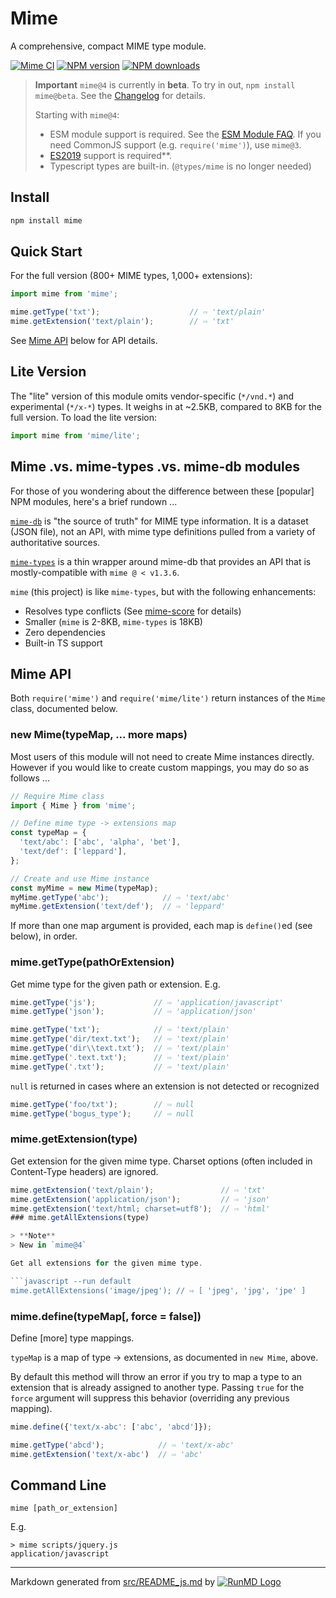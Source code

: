 <!--
  -- This file is auto-generated from src/README_js.md. Changes should be made there.
  -->
# Mime

A comprehensive, compact MIME type module.

[![Mime CI](https://github.com/broofa/mime/actions/workflows/ci.yml/badge.svg?branch=main)](https://github.com/broofa/mime/actions/workflows/ci.yml?query=branch%3Amain)
[![NPM version](https://img.shields.io/npm/v/mime)](https://www.npmjs.com/package/mime)
[![NPM downloads](https://img.shields.io/npm/dm/mime)](https://www.npmjs.com/package/mime)

> **Important**
> `mime@4` is currently in **beta**. To try in out, `npm install mime@beta`.  See the [Changelog](https://github.com/broofa/mime/blob/main/CHANGELOG.md) for details.
>
> Starting with `mime@4`:
> * ESM module support is required.  See the [ESM Module FAQ](https://gist.github.com/sindresorhus/a39789f98801d908bbc7ff3ecc99d99c).  If you need CommonJS support (e.g. `require('mime')`), use `mime@3`.
> * [ES2019](https://caniuse.com/?search=es2020) support is required**.
> * Typescript types are built-in.  (`@types/mime` is no longer needed)

## Install

```bash
npm install mime
```

## Quick Start

For the full version (800+ MIME types, 1,000+ extensions):

```javascript
import mime from 'mime';

mime.getType('txt');                    // ⇨ 'text/plain'
mime.getExtension('text/plain');        // ⇨ 'txt'
```

See [Mime API](#mime-api) below for API details.

## Lite Version

The "lite" version of this module omits vendor-specific (`*/vnd.*`) and
experimental (`*/x-*`) types. It weighs in at ~2.5KB, compared to 8KB for the
full version. To load the lite version:

```javascript
import mime from 'mime/lite';
```

## Mime .vs. mime-types .vs. mime-db modules

For those of you wondering about the difference between these [popular] NPM modules,
here's a brief rundown ...

[`mime-db`](https://github.com/jshttp/mime-db) is "the source of
truth" for MIME type information. It is a dataset (JSON file), not an API, with mime type definitions pulled from a variety of authoritative sources.

[`mime-types`](https://github.com/jshttp/mime-types) is a thin
wrapper around mime-db that provides an API that is mostly-compatible with `mime @ < v1.3.6`.

`mime` (this project) is like `mime-types`, but with the following enhancements:

- Resolves type conflicts (See [mime-score](https://github.com/broofa/mime-score) for details)
- Smaller (`mime` is 2-8KB, `mime-types` is 18KB)
- Zero dependencies
- Built-in TS support

## Mime API

Both `require('mime')` and `require('mime/lite')` return instances of the `Mime` class, documented below.

### new Mime(typeMap, ... more maps)

Most users of this module will not need to create Mime instances directly.
However if you would like to create custom mappings, you may do so as follows
...

```javascript
// Require Mime class
import { Mime } from 'mime';

// Define mime type -> extensions map
const typeMap = {
  'text/abc': ['abc', 'alpha', 'bet'],
  'text/def': ['leppard'],
};

// Create and use Mime instance
const myMime = new Mime(typeMap);
myMime.getType('abc');            // ⇨ 'text/abc'
myMime.getExtension('text/def');  // ⇨ 'leppard'
```

If more than one map argument is provided, each map is `define()`ed (see below), in order.

### mime.getType(pathOrExtension)

Get mime type for the given path or extension. E.g.

```javascript
mime.getType('js');             // ⇨ 'application/javascript'
mime.getType('json');           // ⇨ 'application/json'

mime.getType('txt');            // ⇨ 'text/plain'
mime.getType('dir/text.txt');   // ⇨ 'text/plain'
mime.getType('dir\\text.txt');  // ⇨ 'text/plain'
mime.getType('.text.txt');      // ⇨ 'text/plain'
mime.getType('.txt');           // ⇨ 'text/plain'
```

`null` is returned in cases where an extension is not detected or recognized

```javascript
mime.getType('foo/txt');        // ⇨ null
mime.getType('bogus_type');     // ⇨ null
```

### mime.getExtension(type)

Get extension for the given mime type. Charset options (often included in
Content-Type headers) are ignored.

```javascript
mime.getExtension('text/plain');               // ⇨ 'txt'
mime.getExtension('application/json');         // ⇨ 'json'
mime.getExtension('text/html; charset=utf8');  // ⇨ 'html'
### mime.getAllExtensions(type)

> **Note**
> New in `mime@4`

Get all extensions for the given mime type.

```javascript --run default
mime.getAllExtensions('image/jpeg'); // ⇨ [ 'jpeg', 'jpg', 'jpe' ]
```

### mime.define(typeMap[, force = false])

Define [more] type mappings.

`typeMap` is a map of type -> extensions, as documented in `new Mime`, above.

By default this method will throw an error if you try to map a type to an
extension that is already assigned to another type. Passing `true` for the
`force` argument will suppress this behavior (overriding any previous mapping).

```javascript
mime.define({'text/x-abc': ['abc', 'abcd']});

mime.getType('abcd');            // ⇨ 'text/x-abc'
mime.getExtension('text/x-abc')  // ⇨ 'abc'
```

## Command Line

    mime [path_or_extension]

E.g.

    > mime scripts/jquery.js
    application/javascript

----
Markdown generated from [src/README_js.md](src/README_js.md) by [![RunMD Logo](https://i.imgur.com/h0FVyzU.png)](https://github.com/broofa/runmd)